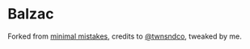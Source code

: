 # Balzac

Forked from [minimal mistakes](http://mademistakes.com), credits to [@twnsndco](https://twitter.com/twnsndco), tweaked by me. 
